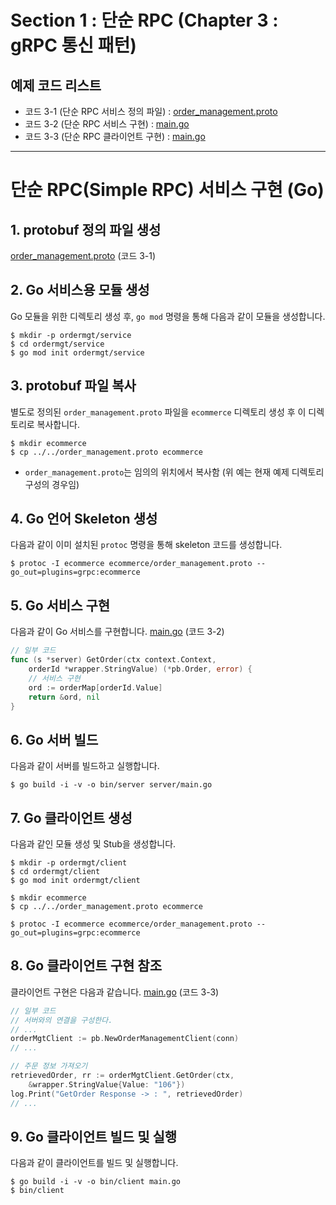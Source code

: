 # Section 1 : 단순 RPC (Chapter 3 : gRPC 통신 패턴)

## 예제 코드 리스트
- 코드 3-1 (단순 RPC 서비스 정의 파일) : [order_management.proto](order_management.proto)
- 코드 3-2 (단순 RPC 서비스 구현) : [main.go](ordermgt/service/server/main.go)
- 코드 3-3 (단순 RPC 클라이언트 구현) : [main.go](ordermgt/client/main.go)


----
# 단순 RPC(Simple RPC) 서비스 구현 (Go)

## 1. protobuf 정의 파일 생성
[order_management.proto](order_management.proto) (코드 3-1)

## 2. Go 서비스용 모듈 생성
Go 모듈을 위한 디렉토리 생성 후, `go mod` 명령을 통해 다음과 같이 모듈을 생성합니다.
```shell
$ mkdir -p ordermgt/service
$ cd ordermgt/service
$ go mod init ordermgt/service
```

## 3. protobuf 파일 복사
별도로 정의된 `order_management.proto` 파일을 `ecommerce` 디렉토리 생성 후 이 디렉토리로 복사합니다.
```shell
$ mkdir ecommerce
$ cp ../../order_management.proto ecommerce
```
- `order_management.proto`는 임의의 위치에서 복사함 (위 예는 현재 예제 디렉토리 구성의 경우임)

## 4. Go 언어 Skeleton 생성 
다음과 같이 이미 설치된 `protoc` 명령을 통해 skeleton 코드를 생성합니다.
```shell
$ protoc -I ecommerce ecommerce/order_management.proto --go_out=plugins=grpc:ecommerce 
```

## 5. Go 서비스 구현
다음과 같이 Go 서비스를 구현합니다.
[main.go](ordermgt/service/server/main.go) (코드 3-2)
```go
// 일부 코드
func (s *server) GetOrder(ctx context.Context,
	orderId *wrapper.StringValue) (*pb.Order, error) {
	// 서비스 구현
	ord := orderMap[orderId.Value]
	return &ord, nil
}
```

## 6. Go 서버 빌드
다음과 같이 서버를 빌드하고 실행합니다.
```shell
$ go build -i -v -o bin/server server/main.go
```

## 7. Go 클라이언트 생성
다음과 같인 모듈 생성 및 Stub을 생성합니다.
```shell
$ mkdir -p ordermgt/client
$ cd ordermgt/client
$ go mod init ordermgt/client

$ mkdir ecommerce
$ cp ../../order_management.proto ecommerce

$ protoc -I ecommerce ecommerce/order_management.proto --go_out=plugins=grpc:ecommerce 
```

## 8. Go 클라이언트 구현 참조
클라이언트 구현은 다음과 같습니다.
[main.go](ordermgt/client/main.go) (코드 3-3)
```go
// 일부 코드
// 서버와의 연결을 구성한다.
// ...
orderMgtClient := pb.NewOrderManagementClient(conn)
// ...

// 주문 정보 가져오기
retrievedOrder, rr := orderMgtClient.GetOrder(ctx,
    &wrapper.StringValue{Value: "106"})
log.Print("GetOrder Response -> : ", retrievedOrder)
// ...
```

## 9. Go 클라이언트 빌드 및 실행
다음과 같이 클라이언트를 빌드 및 실행합니다.
```shell
$ go build -i -v -o bin/client main.go
$ bin/client
```


